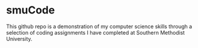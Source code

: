 # smuCode
This github repo is a demonstration of my computer science skills through a selection of coding assignments I have completed at Southern Methodist University. 
